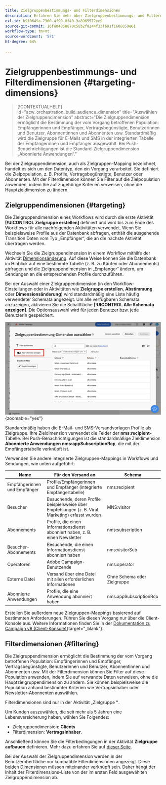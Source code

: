 ```yaml
---
title: Zielgruppenbestimmungs- und Filterdimensionen
description: Erfahren Sie mehr über Zielgruppenbestimmungs- und Filterdimensionen in der Adobe Campaign-Web-Benutzeroberfläche
exl-id: b910649a-7300-4f99-8f40-3a8965572ee9
source-git-commit: 16fe04858870c58b2f0244f33f691f1606050e61
workflow-type: tm+mt
source-wordcount: '571'
ht-degree: 64%

---
```


# Zielgruppenbestimmungs- und Filterdimensionen {#targeting-dimensions}

>[!CONTEXTUALHELP]
>id="acw_orchestration_build_audience_dimension"
>title="Auswählen der Zielgruppendimension"
>abstract="Die Zielgruppendimension ermöglicht die Bestimmung der vom Vorgang betroffenen Population: Empfängerinnen und Empfänger, Vertragsbegünstigte, Benutzerinnen und Benutzer, Abonnentinnen und Abonnenten usw. Standardmäßig wird die Zielgruppe für E-Mails und SMS in der integrierten Tabelle der Empfängerinnen und Empfänger ausgewählt. Bei Push-Benachrichtigungen ist die Standard-Zielgruppendimension „Abonnierte Anwendungen“."

Bei der Zielgruppendimension, auch als Zielgruppen-Mapping bezeichnet, handelt es sich um den Datentyp, den ein Vorgang verarbeitet. Sie definiert die Zielpopulation, z. B. Profile, Vertragsbegünstigte, Benutzer oder Abonnenten. Mit der Filterdimension können Sie Filter auf die Zielpopulation anwenden, indem Sie auf zugehörige Kriterien verweisen, ohne die Hauptzieldimension zu ändern.

## Zielgruppendimensionen {#targeting}

Die Zielgruppendimension eines Workflows wird durch die erste Aktivität **[!UICONTROL Zielgruppe erstellen]** definiert und wird bis zum Ende des Workflows für alle nachfolgenden Aktivitäten verwendet. Wenn Sie beispielsweise Profile aus der Datenbank abfragen, enthält die ausgehende Transition Daten vom Typ „Empfänger“, die an die nächste Aktivität übertragen werden.

Wechseln Sie die Zielgruppendimension in einem Workflow mithilfe der Aktivität [Dimensionsänderung](../workflows/activities/change-dimension.md). Auf diese Weise können Sie die Datenbank im Hinblick auf eine bestimmte Tabelle (z. B. zu Käufen oder Abonnements) abfragen und die Zielgruppendimension in „Empfänger“ ändern, um Sendungen an die entsprechenden Profile durchzuführen.

Bei der Auswahl einer Zielgruppendimension (in den Workflow-Einstellungen oder in Aktivitäten wie **Zielgruppe erstellen**, **Abstimmung** oder **Dimensionsänderung**) wird standardmäßig eine Liste häufig verwendeter Schemata angezeigt. Um alle verfügbaren Schemata anzuzeigen, aktivieren Sie die Schaltfläche **[!UICONTROL Alle Schemata anzeigen]**. Die Optionsauswahl wird für jeden Benutzer bzw. jede Benutzerin gespeichert.

![Screenshot der Zielgruppendimension-Benutzeroberfläche mit aktivierter Schaltfläche „Alle Schemata anzeigen“](assets/targeting-dimension-show-all.png){zoomable="yes"}

Standardmäßig haben die E-Mail- und SMS-Versandvorlagen Profile als Zielgruppe. Ihre Zieldimension verwendet die Felder der **nms:recipient**-Tabelle. Bei Push-Benachrichtigungen ist die standardmäßige Zieldimension **Abonnierte Anwendungen nms:appSubscriptionRcp**, die mit der Empfängertabelle verknüpft ist.

Verwenden Sie andere integrierte Zielgruppen-Mappings in Workflows und Sendungen, wie unten aufgeführt:

| Name | Für den Versand an | Schema |
|-----------------------|-------------------------------------------------------|-------------------------|
| Empfängerinnen und Empfänger | Profile/Empfängerinnen und Empfänger (integrierte Empfängertabelle) | nms:recipient |
| Besucher | Besuchende, deren Profile beispielsweise über Empfehlungen (z. B. Viral Marketing) erfasst wurden | MNS:visitor |
| Abonnements     | Profile, die einen Informationsdienst abonniert haben, z. B. einen Newsletter | nms:subscription |
| Besucher-Abonnements | Besuchende, die einen Informationsdienst abonniert haben | nms:visitorSub |
| Operatoren | Adobe Campaign-Benutzende | nms:operator |
| Externe Datei | Versand über eine Datei mit allen erforderlichen Informationen | Ohne Schema oder Zielgruppe |
| Abonnierte Anwendungen | Profile, die eine Anwendung abonniert haben | nms:appSubscriptionRcp |

Erstellen Sie außerdem neue Zielgruppen-Mappings basierend auf bestimmten Anforderungen. Führen Sie diesen Vorgang nur über die Client-Konsole aus. Weitere Informationen finden Sie in der [Dokumentation zu Campaign v8 (Client-Konsole)](https://experienceleague.adobe.com/docs/campaign/campaign-v8/audience/add-profiles/target-mappings.html?lang=de#new-mapping){target="_blank"}.

## Filterdimensionen {#filtering}

Die Zielgruppendimension ermöglicht die Bestimmung der vom Vorgang betroffenen Population: Empfängerinnen und Empfänger, Vertragsbegünstigte, Benutzerinnen und Benutzer, Abonnentinnen und Abonnenten usw. Mit der Filterdimension können Sie Filter auf diese Population anwenden, indem Sie auf verwandte Daten verweisen, ohne die Hauptzielgruppendimension zu ändern. Sie können beispielsweise die Population anhand bestimmter Kriterien wie Vertragsinhaber oder Newsletter-Abonnenten auswählen.

Filterdimensionen sind nur in der Aktivität „Zielgruppe **&quot;**.

Um Kunden auszuwählen, die seit mehr als 5 Jahren eine Lebensversicherung haben, wählen Sie Folgendes:

* Zielgruppendimension: **Clients**
* Filterdimension: **Vertragsinhaber**.

Anschließend können Sie die Filterbedingungen in der Aktivität **Zielgruppe aufbauen** definieren. Mehr dazu erfahren Sie auf [dieser Seite](../workflows/activities/build-audience.md).

Bei der Auswahl der Zielgruppendimension werden in der Benutzeroberfläche nur kompatible Filterdimensionen angezeigt. Diese beiden Dimensionen müssen miteinander verknüpft sein. Daher hängt der Inhalt der Filterdimensions-Liste von der im ersten Feld ausgewählten Zielgruppendimension ab.
